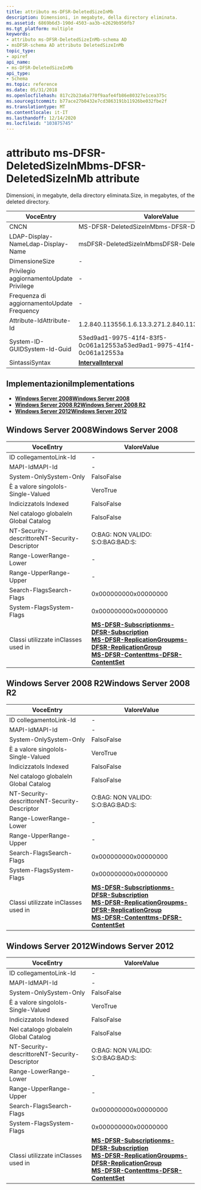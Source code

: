 ```yaml
---
title: attributo ms-DFSR-DeletedSizeInMb
description: Dimensioni, in megabyte, della directory eliminata.
ms.assetid: 6869b6d3-190d-4503-aa3b-e2629b950fb7
ms.tgt_platform: multiple
keywords:
- attributo ms-DFSR-DeletedSizeInMb-schema AD
- msDFSR-schema AD attributo DeletedSizeInMb
topic_type:
- apiref
api_name:
- ms-DFSR-DeletedSizeInMb
api_type:
- Schema
ms.topic: reference
ms.date: 05/31/2018
ms.openlocfilehash: 817c2b23a6a770f9aafe4fb86e80327e1cea375c
ms.sourcegitcommit: b77ace27b0432e7cd3863191b11926be032fbe2f
ms.translationtype: MT
ms.contentlocale: it-IT
ms.lasthandoff: 12/14/2020
ms.locfileid: "103875745"
---
```

# <a name="ms-dfsr-deletedsizeinmb-attribute"></a><span data-ttu-id="7cc6f-105">attributo ms-DFSR-DeletedSizeInMb</span><span class="sxs-lookup"><span data-stu-id="7cc6f-105">ms-DFSR-DeletedSizeInMb attribute</span></span>

<span data-ttu-id="7cc6f-106">Dimensioni, in megabyte, della directory eliminata.</span><span class="sxs-lookup"><span data-stu-id="7cc6f-106">Size, in megabytes, of the deleted directory.</span></span>



| <span data-ttu-id="7cc6f-107">Voce</span><span class="sxs-lookup"><span data-stu-id="7cc6f-107">Entry</span></span> | <span data-ttu-id="7cc6f-108">Valore</span><span class="sxs-lookup"><span data-stu-id="7cc6f-108">Value</span></span> |
|-------------------|--------------------------------------|
| <span data-ttu-id="7cc6f-109">CN</span><span class="sxs-lookup"><span data-stu-id="7cc6f-109">CN</span></span>                | <span data-ttu-id="7cc6f-110">MS-DFSR-DeletedSizeInMb</span><span class="sxs-lookup"><span data-stu-id="7cc6f-110">ms-DFSR-DeletedSizeInMb</span></span>              |
| <span data-ttu-id="7cc6f-111">LDAP-Display-Name</span><span class="sxs-lookup"><span data-stu-id="7cc6f-111">Ldap-Display-Name</span></span> | <span data-ttu-id="7cc6f-112">msDFSR-DeletedSizeInMb</span><span class="sxs-lookup"><span data-stu-id="7cc6f-112">msDFSR-DeletedSizeInMb</span></span>               |
| <span data-ttu-id="7cc6f-113">Dimensione</span><span class="sxs-lookup"><span data-stu-id="7cc6f-113">Size</span></span>              | \-                                   |
| <span data-ttu-id="7cc6f-114">Privilegio aggiornamento</span><span class="sxs-lookup"><span data-stu-id="7cc6f-114">Update Privilege</span></span>  | \-                                   |
| <span data-ttu-id="7cc6f-115">Frequenza di aggiornamento</span><span class="sxs-lookup"><span data-stu-id="7cc6f-115">Update Frequency</span></span>  | \-                                   |
| <span data-ttu-id="7cc6f-116">Attribute-Id</span><span class="sxs-lookup"><span data-stu-id="7cc6f-116">Attribute-Id</span></span>      | <span data-ttu-id="7cc6f-117">1.2.840.113556.1.6.13.3.27</span><span class="sxs-lookup"><span data-stu-id="7cc6f-117">1.2.840.113556.1.6.13.3.27</span></span>           |
| <span data-ttu-id="7cc6f-118">System-ID-GUID</span><span class="sxs-lookup"><span data-stu-id="7cc6f-118">System-Id-Guid</span></span>    | <span data-ttu-id="7cc6f-119">53ed9ad1-9975-41f4-83f5-0c061a12553a</span><span class="sxs-lookup"><span data-stu-id="7cc6f-119">53ed9ad1-9975-41f4-83f5-0c061a12553a</span></span> |
| <span data-ttu-id="7cc6f-120">Sintassi</span><span class="sxs-lookup"><span data-stu-id="7cc6f-120">Syntax</span></span>            | [<span data-ttu-id="7cc6f-121">**Interval**</span><span class="sxs-lookup"><span data-stu-id="7cc6f-121">**Interval**</span></span>](s-interval.md)       |



## <a name="implementations"></a><span data-ttu-id="7cc6f-122">Implementazioni</span><span class="sxs-lookup"><span data-stu-id="7cc6f-122">Implementations</span></span>

-   [<span data-ttu-id="7cc6f-123">**Windows Server 2008**</span><span class="sxs-lookup"><span data-stu-id="7cc6f-123">**Windows Server 2008**</span></span>](#windows-server-2008)
-   [<span data-ttu-id="7cc6f-124">**Windows Server 2008 R2**</span><span class="sxs-lookup"><span data-stu-id="7cc6f-124">**Windows Server 2008 R2**</span></span>](#windows-server-2008-r2)
-   [<span data-ttu-id="7cc6f-125">**Windows Server 2012**</span><span class="sxs-lookup"><span data-stu-id="7cc6f-125">**Windows Server 2012**</span></span>](#windows-server-2012)

## <a name="windows-server-2008"></a><span data-ttu-id="7cc6f-126">Windows Server 2008</span><span class="sxs-lookup"><span data-stu-id="7cc6f-126">Windows Server 2008</span></span>



| <span data-ttu-id="7cc6f-127">Voce</span><span class="sxs-lookup"><span data-stu-id="7cc6f-127">Entry</span></span> | <span data-ttu-id="7cc6f-128">Valore</span><span class="sxs-lookup"><span data-stu-id="7cc6f-128">Value</span></span> |
|------------------------|--------------------------------------------------------------------------------------------------------------------------------------------------------------------------------------------------------|
| <span data-ttu-id="7cc6f-129">ID collegamento</span><span class="sxs-lookup"><span data-stu-id="7cc6f-129">Link-Id</span></span>                | \-                                                                                                                                                                                                     |
| <span data-ttu-id="7cc6f-130">MAPI-Id</span><span class="sxs-lookup"><span data-stu-id="7cc6f-130">MAPI-Id</span></span>                | \-                                                                                                                                                                                                     |
| <span data-ttu-id="7cc6f-131">System-Only</span><span class="sxs-lookup"><span data-stu-id="7cc6f-131">System-Only</span></span>            | <span data-ttu-id="7cc6f-132">Falso</span><span class="sxs-lookup"><span data-stu-id="7cc6f-132">False</span></span>                                                                                                                                                                                                  |
| <span data-ttu-id="7cc6f-133">È a valore singolo</span><span class="sxs-lookup"><span data-stu-id="7cc6f-133">Is-Single-Valued</span></span>       | <span data-ttu-id="7cc6f-134">Vero</span><span class="sxs-lookup"><span data-stu-id="7cc6f-134">True</span></span>                                                                                                                                                                                                   |
| <span data-ttu-id="7cc6f-135">Indicizzato</span><span class="sxs-lookup"><span data-stu-id="7cc6f-135">Is Indexed</span></span>             | <span data-ttu-id="7cc6f-136">Falso</span><span class="sxs-lookup"><span data-stu-id="7cc6f-136">False</span></span>                                                                                                                                                                                                  |
| <span data-ttu-id="7cc6f-137">Nel catalogo globale</span><span class="sxs-lookup"><span data-stu-id="7cc6f-137">In Global Catalog</span></span>      | <span data-ttu-id="7cc6f-138">Falso</span><span class="sxs-lookup"><span data-stu-id="7cc6f-138">False</span></span>                                                                                                                                                                                                  |
| <span data-ttu-id="7cc6f-139">NT-Security-descrittore</span><span class="sxs-lookup"><span data-stu-id="7cc6f-139">NT-Security-Descriptor</span></span> | <span data-ttu-id="7cc6f-140">O:BAG: NON VALIDO: S:</span><span class="sxs-lookup"><span data-stu-id="7cc6f-140">O:BAG:BAD:S:</span></span>                                                                                                                                                                                           |
| <span data-ttu-id="7cc6f-141">Range-Lower</span><span class="sxs-lookup"><span data-stu-id="7cc6f-141">Range-Lower</span></span>            | \-                                                                                                                                                                                                     |
| <span data-ttu-id="7cc6f-142">Range-Upper</span><span class="sxs-lookup"><span data-stu-id="7cc6f-142">Range-Upper</span></span>            | \-                                                                                                                                                                                                     |
| <span data-ttu-id="7cc6f-143">Search-Flags</span><span class="sxs-lookup"><span data-stu-id="7cc6f-143">Search-Flags</span></span>           | <span data-ttu-id="7cc6f-144">0x00000000</span><span class="sxs-lookup"><span data-stu-id="7cc6f-144">0x00000000</span></span>                                                                                                                                                                                             |
| <span data-ttu-id="7cc6f-145">System-Flags</span><span class="sxs-lookup"><span data-stu-id="7cc6f-145">System-Flags</span></span>           | <span data-ttu-id="7cc6f-146">0x00000000</span><span class="sxs-lookup"><span data-stu-id="7cc6f-146">0x00000000</span></span>                                                                                                                                                                                             |
| <span data-ttu-id="7cc6f-147">Classi utilizzate in</span><span class="sxs-lookup"><span data-stu-id="7cc6f-147">Classes used in</span></span>        | [<span data-ttu-id="7cc6f-148">**MS-DFSR-Subscription**</span><span class="sxs-lookup"><span data-stu-id="7cc6f-148">**ms-DFSR-Subscription**</span></span>](c-msdfsr-subscription.md)<br/> [<span data-ttu-id="7cc6f-149">**MS-DFSR-ReplicationGroup**</span><span class="sxs-lookup"><span data-stu-id="7cc6f-149">**ms-DFSR-ReplicationGroup**</span></span>](c-msdfsr-replicationgroup.md)<br/> [<span data-ttu-id="7cc6f-150">**MS-DFSR-Contentt**</span><span class="sxs-lookup"><span data-stu-id="7cc6f-150">**ms-DFSR-ContentSet**</span></span>](c-msdfsr-contentset.md)<br/> |



## <a name="windows-server-2008-r2"></a><span data-ttu-id="7cc6f-151">Windows Server 2008 R2</span><span class="sxs-lookup"><span data-stu-id="7cc6f-151">Windows Server 2008 R2</span></span>



| <span data-ttu-id="7cc6f-152">Voce</span><span class="sxs-lookup"><span data-stu-id="7cc6f-152">Entry</span></span> | <span data-ttu-id="7cc6f-153">Valore</span><span class="sxs-lookup"><span data-stu-id="7cc6f-153">Value</span></span> |
|------------------------|--------------------------------------------------------------------------------------------------------------------------------------------------------------------------------------------------------|
| <span data-ttu-id="7cc6f-154">ID collegamento</span><span class="sxs-lookup"><span data-stu-id="7cc6f-154">Link-Id</span></span>                | \-                                                                                                                                                                                                     |
| <span data-ttu-id="7cc6f-155">MAPI-Id</span><span class="sxs-lookup"><span data-stu-id="7cc6f-155">MAPI-Id</span></span>                | \-                                                                                                                                                                                                     |
| <span data-ttu-id="7cc6f-156">System-Only</span><span class="sxs-lookup"><span data-stu-id="7cc6f-156">System-Only</span></span>            | <span data-ttu-id="7cc6f-157">Falso</span><span class="sxs-lookup"><span data-stu-id="7cc6f-157">False</span></span>                                                                                                                                                                                                  |
| <span data-ttu-id="7cc6f-158">È a valore singolo</span><span class="sxs-lookup"><span data-stu-id="7cc6f-158">Is-Single-Valued</span></span>       | <span data-ttu-id="7cc6f-159">Vero</span><span class="sxs-lookup"><span data-stu-id="7cc6f-159">True</span></span>                                                                                                                                                                                                   |
| <span data-ttu-id="7cc6f-160">Indicizzato</span><span class="sxs-lookup"><span data-stu-id="7cc6f-160">Is Indexed</span></span>             | <span data-ttu-id="7cc6f-161">Falso</span><span class="sxs-lookup"><span data-stu-id="7cc6f-161">False</span></span>                                                                                                                                                                                                  |
| <span data-ttu-id="7cc6f-162">Nel catalogo globale</span><span class="sxs-lookup"><span data-stu-id="7cc6f-162">In Global Catalog</span></span>      | <span data-ttu-id="7cc6f-163">Falso</span><span class="sxs-lookup"><span data-stu-id="7cc6f-163">False</span></span>                                                                                                                                                                                                  |
| <span data-ttu-id="7cc6f-164">NT-Security-descrittore</span><span class="sxs-lookup"><span data-stu-id="7cc6f-164">NT-Security-Descriptor</span></span> | <span data-ttu-id="7cc6f-165">O:BAG: NON VALIDO: S:</span><span class="sxs-lookup"><span data-stu-id="7cc6f-165">O:BAG:BAD:S:</span></span>                                                                                                                                                                                           |
| <span data-ttu-id="7cc6f-166">Range-Lower</span><span class="sxs-lookup"><span data-stu-id="7cc6f-166">Range-Lower</span></span>            | \-                                                                                                                                                                                                     |
| <span data-ttu-id="7cc6f-167">Range-Upper</span><span class="sxs-lookup"><span data-stu-id="7cc6f-167">Range-Upper</span></span>            | \-                                                                                                                                                                                                     |
| <span data-ttu-id="7cc6f-168">Search-Flags</span><span class="sxs-lookup"><span data-stu-id="7cc6f-168">Search-Flags</span></span>           | <span data-ttu-id="7cc6f-169">0x00000000</span><span class="sxs-lookup"><span data-stu-id="7cc6f-169">0x00000000</span></span>                                                                                                                                                                                             |
| <span data-ttu-id="7cc6f-170">System-Flags</span><span class="sxs-lookup"><span data-stu-id="7cc6f-170">System-Flags</span></span>           | <span data-ttu-id="7cc6f-171">0x00000000</span><span class="sxs-lookup"><span data-stu-id="7cc6f-171">0x00000000</span></span>                                                                                                                                                                                             |
| <span data-ttu-id="7cc6f-172">Classi utilizzate in</span><span class="sxs-lookup"><span data-stu-id="7cc6f-172">Classes used in</span></span>        | [<span data-ttu-id="7cc6f-173">**MS-DFSR-Subscription**</span><span class="sxs-lookup"><span data-stu-id="7cc6f-173">**ms-DFSR-Subscription**</span></span>](c-msdfsr-subscription.md)<br/> [<span data-ttu-id="7cc6f-174">**MS-DFSR-ReplicationGroup**</span><span class="sxs-lookup"><span data-stu-id="7cc6f-174">**ms-DFSR-ReplicationGroup**</span></span>](c-msdfsr-replicationgroup.md)<br/> [<span data-ttu-id="7cc6f-175">**MS-DFSR-Contentt**</span><span class="sxs-lookup"><span data-stu-id="7cc6f-175">**ms-DFSR-ContentSet**</span></span>](c-msdfsr-contentset.md)<br/> |



## <a name="windows-server-2012"></a><span data-ttu-id="7cc6f-176">Windows Server 2012</span><span class="sxs-lookup"><span data-stu-id="7cc6f-176">Windows Server 2012</span></span>



| <span data-ttu-id="7cc6f-177">Voce</span><span class="sxs-lookup"><span data-stu-id="7cc6f-177">Entry</span></span> | <span data-ttu-id="7cc6f-178">Valore</span><span class="sxs-lookup"><span data-stu-id="7cc6f-178">Value</span></span> |
|------------------------|--------------------------------------------------------------------------------------------------------------------------------------------------------------------------------------------------------|
| <span data-ttu-id="7cc6f-179">ID collegamento</span><span class="sxs-lookup"><span data-stu-id="7cc6f-179">Link-Id</span></span>                | \-                                                                                                                                                                                                     |
| <span data-ttu-id="7cc6f-180">MAPI-Id</span><span class="sxs-lookup"><span data-stu-id="7cc6f-180">MAPI-Id</span></span>                | \-                                                                                                                                                                                                     |
| <span data-ttu-id="7cc6f-181">System-Only</span><span class="sxs-lookup"><span data-stu-id="7cc6f-181">System-Only</span></span>            | <span data-ttu-id="7cc6f-182">Falso</span><span class="sxs-lookup"><span data-stu-id="7cc6f-182">False</span></span>                                                                                                                                                                                                  |
| <span data-ttu-id="7cc6f-183">È a valore singolo</span><span class="sxs-lookup"><span data-stu-id="7cc6f-183">Is-Single-Valued</span></span>       | <span data-ttu-id="7cc6f-184">Vero</span><span class="sxs-lookup"><span data-stu-id="7cc6f-184">True</span></span>                                                                                                                                                                                                   |
| <span data-ttu-id="7cc6f-185">Indicizzato</span><span class="sxs-lookup"><span data-stu-id="7cc6f-185">Is Indexed</span></span>             | <span data-ttu-id="7cc6f-186">Falso</span><span class="sxs-lookup"><span data-stu-id="7cc6f-186">False</span></span>                                                                                                                                                                                                  |
| <span data-ttu-id="7cc6f-187">Nel catalogo globale</span><span class="sxs-lookup"><span data-stu-id="7cc6f-187">In Global Catalog</span></span>      | <span data-ttu-id="7cc6f-188">Falso</span><span class="sxs-lookup"><span data-stu-id="7cc6f-188">False</span></span>                                                                                                                                                                                                  |
| <span data-ttu-id="7cc6f-189">NT-Security-descrittore</span><span class="sxs-lookup"><span data-stu-id="7cc6f-189">NT-Security-Descriptor</span></span> | <span data-ttu-id="7cc6f-190">O:BAG: NON VALIDO: S:</span><span class="sxs-lookup"><span data-stu-id="7cc6f-190">O:BAG:BAD:S:</span></span>                                                                                                                                                                                           |
| <span data-ttu-id="7cc6f-191">Range-Lower</span><span class="sxs-lookup"><span data-stu-id="7cc6f-191">Range-Lower</span></span>            | \-                                                                                                                                                                                                     |
| <span data-ttu-id="7cc6f-192">Range-Upper</span><span class="sxs-lookup"><span data-stu-id="7cc6f-192">Range-Upper</span></span>            | \-                                                                                                                                                                                                     |
| <span data-ttu-id="7cc6f-193">Search-Flags</span><span class="sxs-lookup"><span data-stu-id="7cc6f-193">Search-Flags</span></span>           | <span data-ttu-id="7cc6f-194">0x00000000</span><span class="sxs-lookup"><span data-stu-id="7cc6f-194">0x00000000</span></span>                                                                                                                                                                                             |
| <span data-ttu-id="7cc6f-195">System-Flags</span><span class="sxs-lookup"><span data-stu-id="7cc6f-195">System-Flags</span></span>           | <span data-ttu-id="7cc6f-196">0x00000000</span><span class="sxs-lookup"><span data-stu-id="7cc6f-196">0x00000000</span></span>                                                                                                                                                                                             |
| <span data-ttu-id="7cc6f-197">Classi utilizzate in</span><span class="sxs-lookup"><span data-stu-id="7cc6f-197">Classes used in</span></span>        | [<span data-ttu-id="7cc6f-198">**MS-DFSR-Subscription**</span><span class="sxs-lookup"><span data-stu-id="7cc6f-198">**ms-DFSR-Subscription**</span></span>](c-msdfsr-subscription.md)<br/> [<span data-ttu-id="7cc6f-199">**MS-DFSR-ReplicationGroup**</span><span class="sxs-lookup"><span data-stu-id="7cc6f-199">**ms-DFSR-ReplicationGroup**</span></span>](c-msdfsr-replicationgroup.md)<br/> [<span data-ttu-id="7cc6f-200">**MS-DFSR-Contentt**</span><span class="sxs-lookup"><span data-stu-id="7cc6f-200">**ms-DFSR-ContentSet**</span></span>](c-msdfsr-contentset.md)<br/> |



 

 





